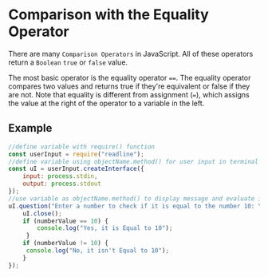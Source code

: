 # Comparison with the Equality Operator

There are many `Comparison Operators` in JavaScript. All of these
operators return a `Boolean` `true` or `false` value.

The most basic operator is the equality operator `==`.
The equality operator compares two values and returns true
if they're equivalent or false if they are not. Note that
equality is different from assignment (`=`), which assigns the
value at the right of the operator to a variable in the left.

## Example

```javascript
//define variable with require() function
const userInput = require("readline");
//define variable using objectName.method() for user input in terminal
const uI = userInput.createInterface({
    input: process.stdin,
    output: process.stdout
});
//use variable as objectName.method() to display message and evaluate in an if statement
uI.question("Enter a number to check if it is equal to the number 10: \n\n", function(numberValue) {
    uI.close();
    if (numberValue == 10) {
        console.log("Yes, it is Equal to 10");
     }
    if (numberValue != 10) {
     console.log("No, it isn't Equal to 10");
    }
});
```